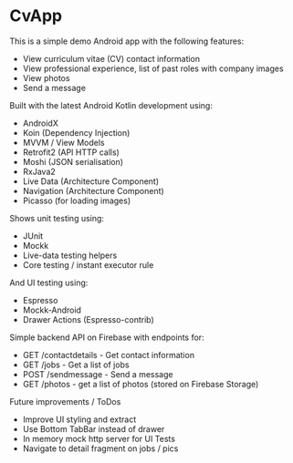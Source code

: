 # CvApp

This is a simple demo Android app with the following features:

- View curriculum vitae (CV) contact information
- View professional experience, list of past roles with company images
- View photos
- Send a message

Built with the latest Android Kotlin development using:

- AndroidX
- Koin (Dependency Injection)
- MVVM / View Models
- Retrofit2 (API HTTP calls)
- Moshi (JSON serialisation)
- RxJava2
- Live Data (Architecture Component)
- Navigation (Architecture Component)
- Picasso (for loading images)

Shows unit testing using:

- JUnit
- Mockk
- Live-data testing helpers
- Core testing / instant executor rule

And UI testing using:

- Espresso
- Mockk-Android
- Drawer Actions (Espresso-contrib)

Simple backend API on Firebase with endpoints for:

- GET /contactdetails - Get contact information
- GET /jobs - Get a list of jobs 
- POST /sendmessage - Send a message
- GET /photos - get a list of photos (stored on Firebase Storage)


Future improvements / ToDos

- Improve UI styling and extract
- Use Bottom TabBar instead of drawer
- In memory mock http server for UI Tests 
- Navigate to detail fragment on jobs / pics 

